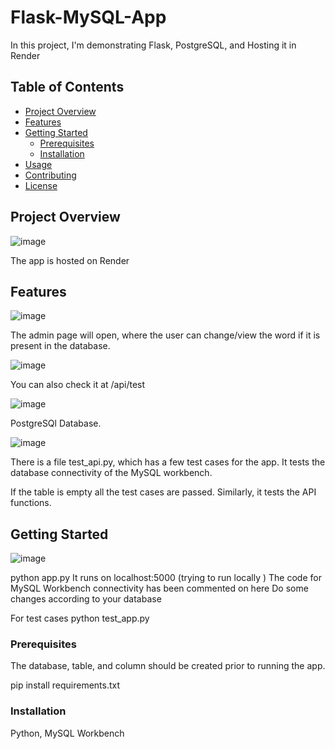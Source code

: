 
# Flask-MySQL-App

In this project, I'm demonstrating Flask, PostgreSQL, and Hosting it in Render

## Table of Contents

- [Project Overview](#project-overview)
- [Features](#features)
- [Getting Started](#getting-started)
  - [Prerequisites](#prerequisites)
  - [Installation](#installation)
- [Usage](#usage)
- [Contributing](#contributing)
- [License](#license)

## Project Overview
![image](https://github.com/rohanOO769/Flask-MySQL-App/assets/104089399/f0709c16-6083-4f8b-9d1b-5ab9e40016f5)

The app is hosted on Render



## Features
![image](https://github.com/rohanOO769/Flask-MySQL-App/assets/104089399/e36d85db-bc56-4be1-aa8d-4b395bdad476)

The admin page will open, where the user can change/view the word if it is present in the database.

![image](https://github.com/rohanOO769/Flask-MySQL-App/assets/104089399/f5d92135-35e0-4213-bbfd-6d8860d83814)

You can also check it at /api/test

![image](https://github.com/rohanOO769/Flask-MySQL-App/assets/104089399/cd17d47a-03cf-47ce-8022-4f9a60e8e318)

PostgreSQl Database.

![image](https://github.com/rohanOO769/Flask-MySQL-App/assets/104089399/0b359b02-74c2-4033-9d37-f38916b2bc88)

There is a file test_api.py, which has a few test cases for the app.
It tests the database connectivity of the MySQL workbench.

If the table is empty all the test cases are passed.
Similarly, it tests the API functions.

## Getting Started
![image](https://github.com/rohanOO769/Flask-MySQL-App/assets/104089399/5c9e87d2-6a6a-461f-a906-9791047da7cb)

python app.py 
It runs on localhost:5000 (trying to run locally )
The code for MySQL Workbench connectivity has been commented on here
Do some changes according to your database

For test cases
python test_app.py

### Prerequisites

The database, table, and column should be created prior to running the app.

pip install requirements.txt

### Installation

Python, MySQL Workbench


